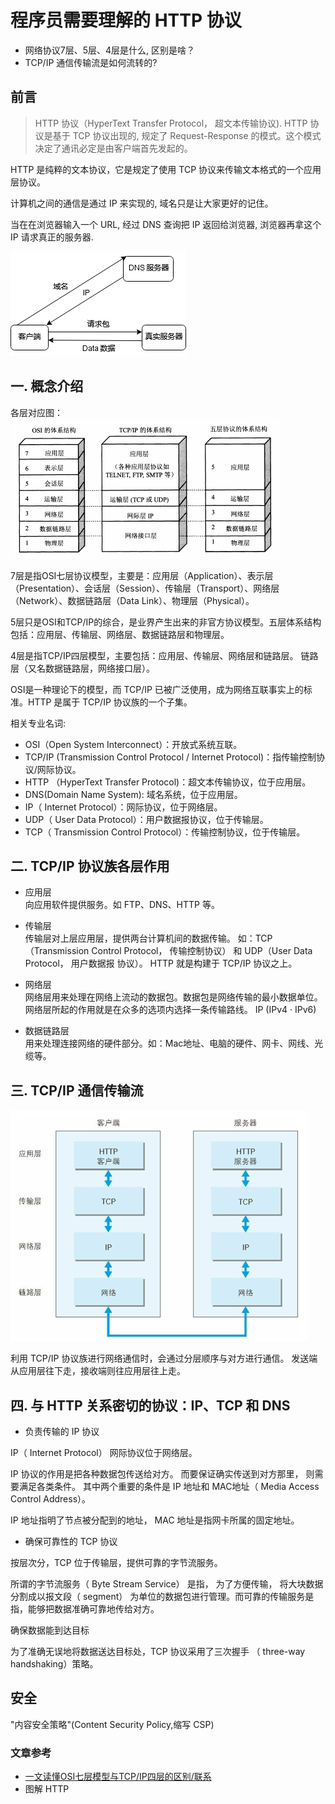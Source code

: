 # 程序员需要理解的 HTTP 协议
- 网络协议7层、5层、4层是什么, 区别是啥？
- TCP/IP 通信传输流是如何流转的?

## 前言
> HTTP 协议（HyperText Transfer Protocol， 超文本传输协议). HTTP 协议是基于 TCP 协议出现的, 规定了 Request-Response 的模式。这个模式决定了通讯必定是由客户端首先发起的。

HTTP 是纯粹的文本协议，它是规定了使用 TCP 协议来传输文本格式的一个应用层协议。

计算机之间的通信是通过 IP 来实现的, 域名只是让大家更好的记住。

当在在浏览器输入一个 URL, 经过 DNS 查询把 IP 返回给浏览器, 浏览器再拿这个 IP 请求真正的服务器.

![dns-ip](dns-ip.png)

## 一. 概念介绍
各层对应图：
![OSI-TCP/IP-Five](osi-tcpip-five.png)

7层是指OSI七层协议模型，主要是：应用层（Application）、表示层（Presentation）、会话层（Session）、传输层（Transport）、网络层（Network）、数据链路层（Data Link）、物理层（Physical）。

5层只是OSI和TCP/IP的综合，是业界产生出来的非官方协议模型。五层体系结构包括：应用层、传输层、网络层、数据链路层和物理层。 

4层是指TCP/IP四层模型，主要包括：应用层、传输层、网络层和链路层。
链路层（又名数据链路层，网络接口层）。

OSI是一种理论下的模型，而 TCP/IP 已被广泛使用，成为网络互联事实上的标准。HTTP 是属于 TCP/IP 协议族的一个子集。

相关专业名词:
- OSI（Open System Interconnect）：开放式系统互联。
- TCP/IP (Transmission Control Protocol / Internet Protocol)：指传输控制协议/网际协议。
- HTTP （HyperText Transfer Protocol)：超文本传输协议，位于应用层。
- DNS(Domain Name System): 域名系统，位于应用层。
- IP（ Internet Protocol）：网际协议，位于网络层。
- UDP（ User Data Protocol）：用户数据报协议，位于传输层。
- TCP（ Transmission Control Protocol）：传输控制协议，位于传输层。

## 二. TCP/IP 协议族各层作用
- 应用层 \
向应用软件提供服务。如 FTP、DNS、HTTP 等。

- 传输层 \
传输层对上层应用层，提供两台计算机间的数据传输。
如：TCP（Transmission Control Protocol， 传输控制协议） 和 UDP（User Data Protocol， 用户数据报 协议）。
HTTP 就是构建于 TCP/IP 协议之上。

- 网络层 \
网络层用来处理在网络上流动的数据包。数据包是网络传输的最小数据单位。
网络层所起的作用就是在众多的选项内选择一条传输路线。 IP (IPv4 · IPv6) 

- 数据链路层 \
用来处理连接网络的硬件部分。如：Mac地址、电脑的硬件、网卡、网线、光缆等。

## 三. TCP/IP 通信传输流
![TCP/IP 通信传输流](img/tcp-ip-transfer.png)

利用 TCP/IP 协议族进行网络通信时，会通过分层顺序与对方进行通信。 发送端从应用层往下走，接收端则往应用层往上走。

## 四. 与 HTTP 关系密切的协议：IP、TCP 和 DNS

- 负责传输的 IP 协议

IP（ Internet Protocol） 网际协议位于网络层。

IP 协议的作用是把各种数据包传送给对方。 而要保证确实传送到对方那里， 则需要满足各类条件。 其中两个重要的条件是 IP 地址和 MAC地址（ Media Access Control Address）。

IP 地址指明了节点被分配到的地址， MAC 地址是指网卡所属的固定地址。

- 确保可靠性的 TCP 协议

按层次分，TCP 位于传输层，提供可靠的字节流服务。

所谓的字节流服务（ Byte Stream Service） 是指， 为了方便传输， 将大块数据分割成以报文段（ segment） 为单位的数据包进行管理。而可靠的传输服务是指，能够把数据准确可靠地传给对方。

确保数据能到达目标

为了准确无误地将数据送达目标处，TCP 协议采用了三次握手
（ three-way handshaking）策略。 

## 安全
"内容安全策略"(Content Security Policy,缩写 CSP)


### 文章参考
- [一文读懂OSI七层模型与TCP/IP四层的区别/联系](https://blog.csdn.net/qq_39521554/article/details/79894501)
- 图解 HTTP